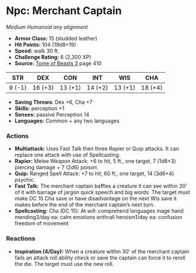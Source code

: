 # Npc: Merchant Captain

*Medium* *Humanoid* *any alignment*

- **Armor Class:** 15 (studded leather)
- **Hit Points:** 104 (19d8+19)
- **Speed:** walk 30 ft.
- **Challenge Rating:** 6 (2,300 XP)
- **Source:** [Tome of Beasts 3](https://koboldpress.com/kpstore/product/tome-of-beasts-3-for-5th-edition/) page 410

| STR | DEX | CON | INT | WIS | CHA |
| --- | --- | --- | --- | --- | --- |
| 9 (-1) | 16 (+3) | 13 (+1) | 14 (+2) | 13 (+1) | 18 (+4) |

- **Saving Throws**: Dex +6, Cha +7
- **Skills:** perception +1
- **Senses:** passive Perception 14
- **Languages:** Common + any two languages

### Actions

- **Multiattack:** Uses Fast Talk then three Rapier or Quip attacks. It can replace one attack with use of Spellcasting.
- **Rapier:** Melee Weapon Attack: +6 to hit, 5 ft., one target, 7 (1d8+3) piercing damage + 7 (2d6) poison.
- **Quip:** Ranged Spell Attack: +7 to hit, 60 ft., one target, 14 (3d6+4) psychic.
- **Fast Talk:** The merchant captain baffles a creature it can see within 30' of it with barrage of jargon quick speech and big words. The target must make DC 15 Cha save or have disadvantage on the next Wis save it makes before the end of the merchant captain’s next turn.
- **Spellcasting:** Cha (DC 15): At will: comprehend languages mage hand mending3/day ea: calm emotions enthrall heroism1/day ea: confusion freedom of movement

### Reactions

- **Inspiration (4/Day):** When a creature within 30' of the merchant captain fails an attack roll ability check or save the captain can force it to reroll the die. The target must use the new roll.


